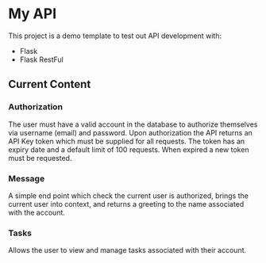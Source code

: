 # My API

This project is a demo template to test out API development with:

* Flask
* Flask RestFul


## Current Content


### Authorization

The user must have a valid account in the database to authorize themselves via username (email) and password. Upon authorization the API returns an API Key token which must be supplied for all requests.  The token has an expiry date and a default limit of 100 requests.  When expired a new token must be requested.

### Message

A simple end point which check the current user is authorized, brings the current user into context, and returns a greeting to the name associated with the account.

### Tasks

Allows the user to view and manage tasks associated with their account.